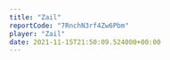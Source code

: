 ```yaml
---
title: "Zail"
reportCode: "7RnchN3rf4Zw6Pbm"
player: "Zail"
date: 2021-11-15T21:50:09.524000+00:00
---
```

